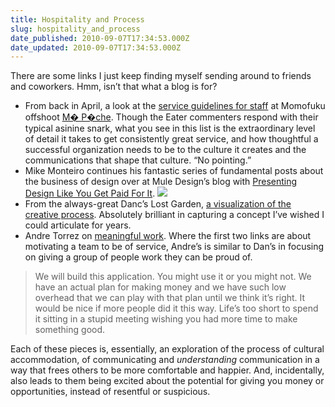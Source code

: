 ```yaml
---
title: Hospitality and Process
slug: hospitality_and_process
date_published: 2010-09-07T17:34:53.000Z
date_updated: 2010-09-07T17:34:53.000Z
---
```


There are some links I just keep finding myself sending around to friends and coworkers. Hmm, isn’t that what a blog is for?

- From back in April, a look at the [service guidelines for staff](http://ny.eater.com/archives/2010/04/this_is_exactly_how_crazy_it_is_to_work_at_ma_peche.php) at Momofuku offshoot [M� P�che](http://www.momofuku.com/ma-peche/). Though the Eater commenters respond with their typical asinine snark, what you see in this list is the extraordinary level of detail it takes to get consistently great service, and how thoughtful a successful organization needs to be to the culture it creates and the communications that shape that culture. “No pointing.”
- Mike Monteiro continues his fantastic series of fundamental posts about the business of design over at Mule Design’s blog with [Presenting Design Like You Get Paid For It](http://weblog.muledesign.com/2010/08/presenting_design_like_you_get.php).
[![](https://lh3.googleusercontent.com/6Xr4xtKY5XTY_6KZlwrt7GULdflaONOUs1l777hvoq_Nv5VNnErKs3nC4BK6372FeSQj5-LoWnEyEcXgRL1gOtqLKEpv9h7mrgCfKxq6ntJ3XYSkAdLg6NqD1P5YygI)](http://www.lostgarden.com/2010/08/visualizing-creative-process.html)
- From the always-great Danc’s Lost Garden, [a visualization of the creative process](http://www.lostgarden.com/2010/08/visualizing-creative-process.html). Absolutely brilliant in capturing a concept I’ve wished I could articulate for years.
- Andre Torrez on [meaningful work](http://notes.torrez.org/2010/08/workin-9-to-5.html). Where the first two links are about motivating a team to be of service, Andre’s is similar to Dan’s in focusing on giving a group of people work they can be proud of.

> We will build this application. You might use it or you might not. We have an actual plan for making money and we have such low overhead that we can play with that plan until we think it’s right. It would be nice if more people did it this way. Life’s too short to spend it sitting in a stupid meeting wishing you had more time to make something good.

Each of these pieces is, essentially, an exploration of the process of cultural accommodation, of communicating and *understanding* communication in a way that frees others to be more comfortable and happier. And, incidentally, also leads to them being excited about the potential for giving you money or opportunities, instead of resentful or suspicious.
